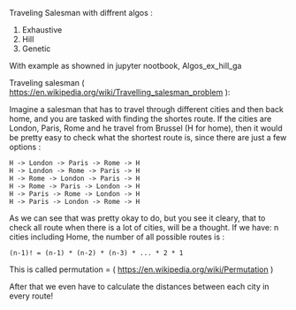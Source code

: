 Traveling Salesman with diffrent algos :

1. Exhaustive
2. Hill
3. Genetic

With example as showned in jupyter nootbook, Algos_ex_hill_ga
  
  
Traveling salesman ( https://en.wikipedia.org/wiki/Travelling_salesman_problem ):  
  
Imagine a salesman that has to travel through different cities and then back home, and you are tasked with finding the shortes route. 
If the cities are London, Paris, Rome and he travel from Brussel (H for home), then it would be pretty easy to check
what the shortest route is, since there are just a few options :   
  
```
H -> London -> Paris -> Rome -> H  
H -> London -> Rome -> Paris -> H  
H -> Rome -> London -> Paris -> H  
H -> Rome -> Paris -> London -> H  
H -> Paris -> Rome -> London -> H  
H -> Paris -> London -> Rome -> H  
```

As we can see that was pretty okay to do, but you see it cleary, that to check all route when there is a lot of cities, will be a thought.
If we have: 
n cities including Home, the number of all possible routes is :
  
```
(n-1)! = (n-1) * (n-2) * (n-3) * ... * 2 * 1
```

This is called permutation = ( https://en.wikipedia.org/wiki/Permutation )

After that we even have to calculate the distances between each city in every route!


